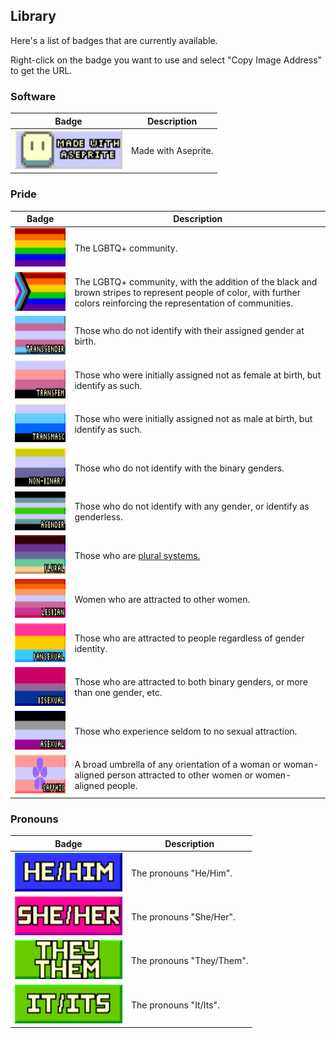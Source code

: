 ## Library

Here's a list of badges that are currently available.

Right-click on the badge you want to use and select "Copy Image Address" to get the URL.

### Software

| Badge | Description |
| --- | --- |
| <img src="./images/software/badge_aseprite_madewith.png" height="62" width="172" /> | Made with Aseprite. |

### Pride

<!-- Trans women are women :3-->
<!-- Trans men are men :3 -->
<!-- Non-binary people are valid :3 -->
<!-- Get over it >:3 -->

| Badge | Description |
| --- | --- |
| <img src="./images/pride/badge_pride.png" height="62" width="172" /> |The LGBTQ+ community. |
| <img src="./images/pride/badge_progress.png" height="62" width="172" /> | The LGBTQ+ community, with the addition of the black and brown stripes to represent people of color, with further colors reinforcing the representation of communities. | 
| <img src="./images/pride/badge_transgender.gif" height="62" width="172" /> | Those who do not identify with their assigned gender at birth. | 
| <img src="./images/pride/badge_transfem.gif" height="62" width="172" /> | Those who were initially assigned not as female at birth, but identify as such. |
| <img src="./images/pride/badge_transmasc.gif" height="62" width="172" /> | Those who were initially assigned not as male at birth, but identify as such. | 
| <img src="./images/pride/badge_nonbinary.gif" height="62" width="172" /> | Those who do not identify with the binary genders. |
| <img src="./images/pride/badge_agender.gif" height="62" width="172" /> | Those who do not identify with any gender, or identify as genderless. | 
| <img src="./images/pride/badge_plural.gif" height="62" width="172" /> | Those who are [plural systems.](https://pluralpedia.org/w/Plurality) | 
| <img src="./images/pride/badge_lesbian.gif" height="62" width="172" /> | Women who are attracted to other women. |
| <img src="./images/pride/badge_pansexual.gif" height="62" width="172" /> | Those who are attracted to people regardless of gender identity. |
| <img src="./images/pride/badge_bisexual.gif" height="62" width="172" /> | Those who are attracted to both binary genders, or more than one gender, etc. |
| <img src="./images/pride/badge_asexual.gif" height="62" width="172" /> | Those who experience seldom to no sexual attraction. |
| <img src="./images/pride/badge_sapphic.gif" height="62" width="172" /> | A broad umbrella of any orientation of a woman or woman-aligned person attracted to other women or women-aligned people. |

### Pronouns

| Badge | Description |
| --- | --- |
| <img src="./images/pronouns/badge_he_him.png" height="62" width="172" /> | The pronouns "He/Him". |
| <img src="./images/pronouns/badge_she_her.png" height="62" width="172" /> | The pronouns "She/Her". |
| <img src="./images/pronouns/badge_they_them.png" height="62" width="172" /> | The pronouns "They/Them". |
| <img src="./images/pronouns/badge_it_its.png" height="62" width="172" /> | The pronouns "It/Its". |
